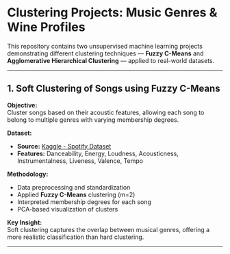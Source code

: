 # Clustering Projects: Music Genres & Wine Profiles

This repository contains two unsupervised machine learning projects demonstrating different clustering techniques — **Fuzzy C-Means** and **Agglomerative Hierarchical Clustering** — applied to real-world datasets.

---

## 1. Soft Clustering of Songs using Fuzzy C-Means

**Objective:**  
Cluster songs based on their acoustic features, allowing each song to belong to multiple genres with varying membership degrees.

**Dataset:**  
- **Source:** [Kaggle - Spotify Dataset](https://www.kaggle.com/datasets/zaheenhamidani/ultimate-spotify-tracks-db)  
- **Features:** Danceability, Energy, Loudness, Acousticness, Instrumentalness, Liveness, Valence, Tempo  

**Methodology:**  
- Data preprocessing and standardization  
- Applied **Fuzzy C-Means** clustering (m=2)  
- Interpreted membership degrees for each song  
- PCA-based visualization of clusters  

**Key Insight:**  
Soft clustering captures the overlap between musical genres, offering a more realistic classification than hard clustering.

---
